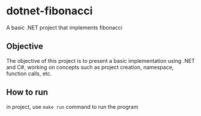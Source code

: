 # dotnet-fibonacci
A basic .NET project that implements fibonacci

## Objective

The objective of this project is to present a basic implementation using .NET and C#, working on concepts such as project creation, namespace, function calls, etc.

## How to run

in project, use ```make run``` command to run the program
